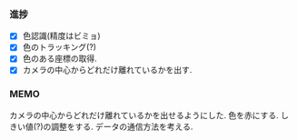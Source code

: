 ### 進捗
- [x] 色認識(精度はビミョ)
- [x] 色のトラッキング(?)
- [x] 色のある座標の取得.
- [x] カメラの中心からどれだけ離れているかを出す.

### MEMO
カメラの中心からどれだけ離れているかを出せるようにした.
色を赤にする.
しきい値(?)の調整をする.
データの通信方法を考える.
